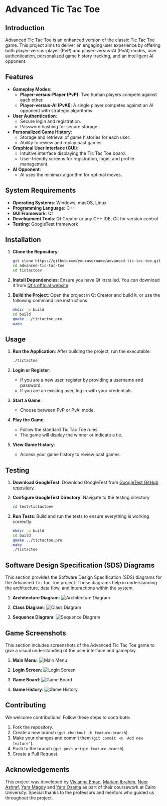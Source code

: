 # Advanced Tic Tac Toe

## Introduction
Advanced Tic Tac Toe is an enhanced version of the classic Tic Tac Toe game. This project aims to deliver an engaging user experience by offering both player-versus-player (PvP) and player-versus-AI (PvAI) modes, user authentication, personalized game history tracking, and an intelligent AI opponent.

## Features
- **Gameplay Modes**:
  - **Player-versus-Player (PvP)**: Two human players compete against each other.
  - **Player-versus-AI (PvAI)**: A single player competes against an AI opponent with strategic algorithms.
- **User Authentication**:
  - Secure login and registration.
  - Password hashing for secure storage.
- **Personalized Game History**:
  - Storage and retrieval of game histories for each user.
  - Ability to review and replay past games.
- **Graphical User Interface (GUI)**:
  - Intuitive interface displaying the Tic Tac Toe board.
  - User-friendly screens for registration, login, and profile management.
- **AI Opponent**:
  - AI uses the minimax algorithm for optimal moves.

## System Requirements
- **Operating Systems**: Windows, macOS, Linux
- **Programming Language**: C++
- **GUI Framework**: Qt
- **Development Tools**: Qt Creator or any C++ IDE, Git for version control
- **Testing**: GoogleTest framework

## Installation
1. **Clone the Repository**:
   ```bash
   git clone https://github.com/yourusername/advanced-tic-tac-toe.git
   cd advanced-tic-tac-toe
   cd tictactoev
   ```

2. **Install Dependencies**:
   Ensure you have Qt installed. You can download it from [Qt's official website](https://www.qt.io/download).

3. **Build the Project**:
   Open the project in Qt Creator and build it, or use the following command line instructions:
   ```bash
   mkdir -p build
   cd build
   qmake ../tictactoe.pro
   make
   ```

## Usage
1. **Run the Application**:
   After building the project, run the executable:
   ```bash
   ./tictactoe
   ```

2. **Login or Register**:
   - If you are a new user, register by providing a username and password.
   - If you are an existing user, log in with your credentials.

3. **Start a Game**:
   - Choose between PvP or PvAI mode.

4. **Play the Game**:
   - Follow the standard Tic Tac Toe rules.
   - The game will display the winner or indicate a tie.

5. **View Game History**:
   - Access your game history to review past games.

## Testing
1. **Download GoogleTest**:
   Download GoogleTest from [GoogleTest GitHub repository](https://github.com/google/googletest).

2. **Configure GoogleTest Directory**:
   Navigate to the testing directory
   ```bash
   cd test/tictactoev
   ```

3. **Run Tests**:
   Build and run the tests to ensure everything is working correctly:
   ```bash
   mkdir -p build
   cd build
   qmake ../tictactoe.pro
   make
   ./tictactoe
   ```

## Software Design Specification (SDS) Diagrams
This section provides the Software Design Specification (SDS) diagrams for the Advanced Tic Tac Toe project. These diagrams help in understanding the architecture, data flow, and interactions within the system.

1. **Architecture Diagram**:
   ![Architecture Diagram](architecture.png)

2. **Class Diagram**:
   ![Class Diagram](UML_.png)

3. **Sequence Diagram**:
   ![Sequence Diagram](sequencediagram.png)


## Game Screenshots
This section includes screenshots of the Advanced Tic Tac Toe game to give a visual understanding of the user interface and gameplay.

1. **Main Menu**:
   ![Main Menu](mainwindow.png)

2. **Login Screen**:
   ![Login Screen](login.png)

3. **Game Board**:
   ![Game Board](board.png)

4. **Game History**:
   ![Game History](history.png)

## Contributing
We welcome contributions! Follow these steps to contribute:
1. Fork the repository.
2. Create a new branch (`git checkout -b feature-branch`).
3. Make your changes and commit them (`git commit -m 'Add new feature'`).
4. Push to the branch (`git push origin feature-branch`).
5. Create a Pull Request.


## Acknowledgements
This project was developed by [Vivianne Emad](https://github.com/ViviannEmad), [Mariam Ibrahim](https://github.com/Jolinejo), [Noor Ashraf](https://github.com/NoorAshraff), [Yara Magdy](https://github.com/Yaraamaggdy) and [Yara Osama](https://github.com/Yarausama) as part of their coursework at Cairo University. Special thanks to the professors and mentors who guided us throughout the project.
